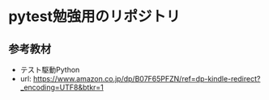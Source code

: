 # pytest勉強用のリポジトリ

## 参考教材
- テスト駆動Python
- url: https://www.amazon.co.jp/dp/B07F65PFZN/ref=dp-kindle-redirect?_encoding=UTF8&btkr=1 